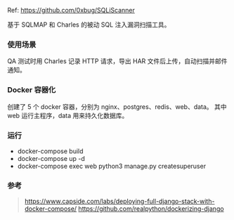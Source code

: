 Ref: https://github.com/0xbug/SQLiScanner

基于 SQLMAP 和 Charles 的被动 SQL 注入漏洞扫描工具。

### 使用场景

QA 测试时用 Charles 记录 HTTP 请求，导出 HAR 文件后上传，自动扫描并邮件通知。

### Docker 容器化

创建了 5 个 docker 容器，分别为 nginx、postgres、redis、web、data。
其中 web 运行主程序，data 用来持久化数据库。

### 运行

- docker-compose build
- docker-compose up -d
- docker-compose exec web python3 manage.py createsuperuser
 
### 参考

> https://www.capside.com/labs/deploying-full-django-stack-with-docker-compose/
> https://github.com/realpython/dockerizing-django
